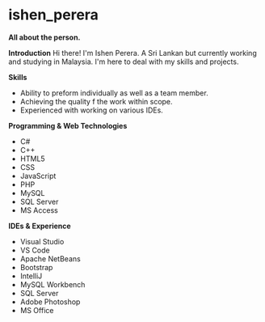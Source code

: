 # ishen_perera
**All about the person.**

**Introduction**
Hi there! I'm Ishen Perera. A Sri Lankan but currently working and studying in Malaysia. I'm here to deal with my skills and projects. 

**Skills**
- Ability to preform individually as well as a team member.
- Achieving the quality f the work within scope.
- Experienced with working on various IDEs.

**Programming & Web Technologies**
- C#
- C++
- HTML5
- CSS
- JavaScript
- PHP
- MySQL
- SQL Server
- MS Access

**IDEs & Experience**
- Visual Studio
- VS Code
- Apache NetBeans
- Bootstrap
- IntelliJ
- MySQL Workbench 
- SQL Server
- Adobe Photoshop
- MS Office
